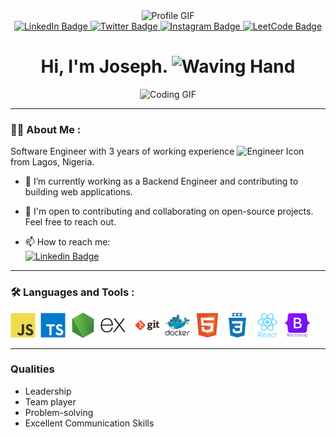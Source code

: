 <div id="header" align="center">
  <img src="https://media.giphy.com/media/M9gbBd9nbDrOTu1Mqx/giphy.gif" width="100" alt="Profile GIF"/>
  <div id="badges">
    <a href="https://www.linkedin.com/in/josephukwenya/">
      <img src="https://img.shields.io/badge/LinkedIn-blue?style=for-the-badge&logo=linkedin&logoColor=white" alt="LinkedIn Badge"/>
    </a>
    <a href="https://twitter.com/josephukwenya_">
      <img src="https://img.shields.io/badge/Twitter-blue?style=for-the-badge&logo=twitter&logoColor=white" alt="Twitter Badge"/>
    </a>
    <a href="https://www.instagram.com/josephukwenya">
      <img src="https://img.shields.io/badge/Instagram-blue?style=for-the-badge&logo=instagram&logoColor=white" alt="Instagram Badge"/>
    </a>
    <a href="https://leetcode.com/josephukwenya/">
      <img src="https://img.shields.io/badge/LeetCode-black?style=for-the-badge&logo=leetcode&logoColor=orange" alt="LeetCode Badge"/>
    </a>
  </div>
<!--   <img src="https://komarev.com/ghpvc/?username=MYElmasry&style=flat-square&color=blue" alt="Profile Views Badge"/> -->
  <h1>
    Hi, I'm Joseph.
    <img src="https://media.giphy.com/media/hvRJCLFzcasrR4ia7z/giphy.gif" width="30px" alt="Waving Hand"/>
  </h1>
</div>

<div align="center">
  <img src="https://media.giphy.com/media/dWesBcTLavkZuG35MI/giphy.gif" width="600" height="300" alt="Coding GIF"/>
</div>

---

### :man_technologist: About Me :
Software Engineer with 3 years of working experience <img src="https://media.giphy.com/media/WUlplcMpOCEmTGBtBW/giphy.gif" width="30" alt="Engineer Icon"/> from Lagos, Nigeria.

- :telescope: I’m currently working as a Backend Engineer and contributing to building web applications.

- :seedling: I'm open to contributing and collaborating on open-source projects. Feel free to reach out.

- :mailbox: How to reach me:  
  [![Linkedin Badge](https://img.shields.io/badge/-josephukwenya-blue?style=flat&logo=Linkedin&logoColor=white)](https://www.linkedin.com/in/josephukwenya/)

---

### :hammer_and_wrench: Languages and Tools :

<div>
    <img src="https://github.com/devicons/devicon/blob/master/icons/javascript/javascript-original.svg" title="JavaScript" alt="JavaScript" width="40" height="40"/>&nbsp;
    <img src="https://github.com/devicons/devicon/blob/master/icons/typescript/typescript-original.svg" title="TypeScript" alt="TypeScript" width="40" height="40"/>&nbsp;
    <img src="https://github.com/devicons/devicon/blob/master/icons/nodejs/nodejs-original.svg" title="NodeJS" alt="NodeJS" width="40" height="40"/>&nbsp;
    <img src="https://github.com/devicons/devicon/blob/master/icons/express/express-original.svg" title="Express" alt="Express" width="40" height="40"/>&nbsp;
&nbsp;
<!--     <img src="https://github.com/devicons/devicon/blob/master/icons/tailwindcss/tailwindcss-original.svg" title="Tailwind CSS" alt="Tailwind CSS" width="40" height="40"/>&nbsp; -->
<!--     <img src="https://github.com/devicons/devicon/blob/master/icons/microsoftsqlserver/microsoftsqlserver-original-wordmark.svg" title="SQL Server" alt="SQL Server" width="40" height="40"/>&nbsp; -->
<!--     <img src="https://github.com/devicons/devicon/blob/master/icons/dotnetcore/dotnetcore-original.svg" .itle=".NET Core" alt=".NET Core" width="40" height="40"/>&nbsp; -->
    <img src="https://github.com/devicons/devicon/blob/master/icons/git/git-original-wordmark.svg" title="Git" alt="Git" width="40" height="40"/>&nbsp;
<!--     <img src="https://github.com/devicons/devicon/blob/master/icons/azure/azure-original-wordmark.svg" title="Azure" alt="Azure" width="40" height="40"/>&nbsp; -->
    <img src="https://github.com/devicons/devicon/blob/master/icons/docker/docker-original-wordmark.svg" title="Docker" alt="Docker" width="40" height="40"/>&nbsp;
    <img src="https://github.com/devicons/devicon/blob/master/icons/html5/html5-original.svg" title="HTML5" alt="HTML" width="40" height="40"/>&nbsp;
    <img src="https://github.com/devicons/devicon/blob/master/icons/css3/css3-plain-wordmark.svg" title="CSS3" alt="CSS" width="40" height="40"/>&nbsp;
    <img src="https://github.com/devicons/devicon/blob/master/icons/react/react-original-wordmark.svg" title="React" alt="React" width="40" height="40"/>&nbsp;
    <img src="https://github.com/devicons/devicon/blob/master/icons/bootstrap/bootstrap-original-wordmark.svg" title="Bootstrap" alt="Bootstrap" width="40" height="40"/>
</div>

---

 ### Qualities

* Leadership
* Team player
* Problem-solving
* Excellent Communication Skills
 
